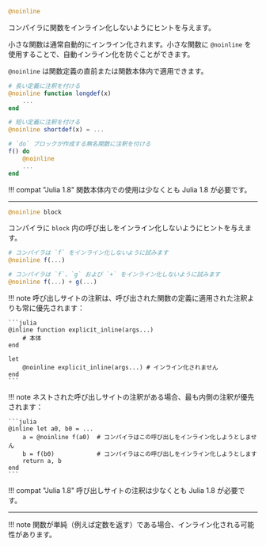 ```julia
@noinline
```

コンパイラに関数をインライン化しないようにヒントを与えます。

小さな関数は通常自動的にインライン化されます。小さな関数に `@noinline` を使用することで、自動インライン化を防ぐことができます。

`@noinline` は関数定義の直前または関数本体内で適用できます。

```julia
# 長い定義に注釈を付ける
@noinline function longdef(x)
    ...
end

# 短い定義に注釈を付ける
@noinline shortdef(x) = ...

# `do` ブロックが作成する無名関数に注釈を付ける
f() do
    @noinline
    ...
end
```

!!! compat "Julia 1.8"
    関数本体内での使用は少なくとも Julia 1.8 が必要です。


---

```julia
@noinline block
```

コンパイラに `block` 内の呼び出しをインライン化しないようにヒントを与えます。

```julia
# コンパイラは `f` をインライン化しないように試みます
@noinline f(...)

# コンパイラは `f`、`g` および `+` をインライン化しないように試みます
@noinline f(...) + g(...)
```

!!! note
    呼び出しサイトの注釈は、呼び出された関数の定義に適用された注釈よりも常に優先されます：

    ```julia
    @inline function explicit_inline(args...)
        # 本体
    end

    let
        @noinline explicit_inline(args...) # インライン化されません
    end
    ```


!!! note
    ネストされた呼び出しサイトの注釈がある場合、最も内側の注釈が優先されます：

    ```julia
    @inline let a0, b0 = ...
        a = @noinline f(a0)  # コンパイラはこの呼び出しをインライン化しようとしません
        b = f(b0)            # コンパイラはこの呼び出しをインライン化しようとします
        return a, b
    end
    ```


!!! compat "Julia 1.8"
    呼び出しサイトの注釈は少なくとも Julia 1.8 が必要です。


---

!!! note
    関数が単純（例えば定数を返す）である場合、インライン化される可能性があります。

